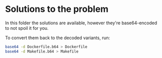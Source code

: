 # Solutions to the problem

In this folder the solutions are available, however they're base64-encoded to not spoil it for you.

To convert them back to the decoded variants, run:

```bash
base64 -d Dockerfile.b64 > Dockerfile
base64 -d Makefile.b64 > Makefile
```
